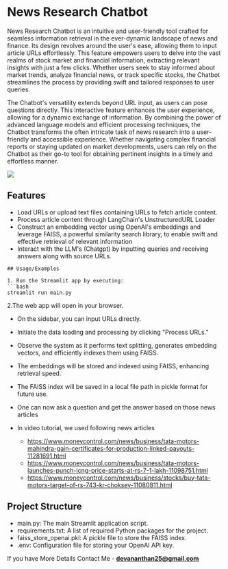 
# News Research Chatbot 


News Research Chatbot is an intuitive and user-friendly tool crafted for seamless information retrieval in the ever-dynamic landscape of news and finance. Its design revolves around the user's ease, allowing them to input article URLs effortlessly. This feature empowers users to delve into the vast realms of stock market and financial information, extracting relevant insights with just a few clicks. Whether users seek to stay informed about market trends, analyze financial news, or track specific stocks, the Chatbot streamlines the process by providing swift and tailored responses to user queries.

The Chatbot's versatility extends beyond URL input, as users can pose questions directly. This interactive feature enhances the user experience, allowing for a dynamic exchange of information. By combining the power of advanced language models and efficient processing techniques, the Chatbot transforms the often intricate task of news research into a user-friendly and accessible experience. Whether navigating complex financial reports or staying updated on market developments, users can rely on the Chatbot as their go-to tool for obtaining pertinent insights in a timely and effortless manner.

![](chatbot.jpg)

## Features

- Load URLs or upload text files containing URLs to fetch article content.
- Process article content through LangChain's UnstructuredURL Loader
- Construct an embedding vector using OpenAI's embeddings and leverage FAISS, a powerful similarity search library, to enable swift and effective retrieval of relevant information
- Interact with the LLM's (Chatgpt) by inputting queries and receiving answers along with source URLs.


```
## Usage/Examples

1. Run the Streamlit app by executing:
```bash
streamlit run main.py

```

2.The web app will open in your browser.

- On the sidebar, you can input URLs directly.

- Initiate the data loading and processing by clicking "Process URLs."

- Observe the system as it performs text splitting, generates embedding vectors, and efficiently indexes them using FAISS.

- The embeddings will be stored and indexed using FAISS, enhancing retrieval speed.

- The FAISS index will be saved in a local file path in pickle format for future use.
- One can now ask a question and get the answer based on those news articles
- In video tutorial, we used following news articles
  - https://www.moneycontrol.com/news/business/tata-motors-mahindra-gain-certificates-for-production-linked-payouts-11281691.html
  - https://www.moneycontrol.com/news/business/tata-motors-launches-punch-icng-price-starts-at-rs-7-1-lakh-11098751.html
  - https://www.moneycontrol.com/news/business/stocks/buy-tata-motors-target-of-rs-743-kr-choksey-11080811.html

## Project Structure

- main.py: The main Streamlit application script.
- requirements.txt: A list of required Python packages for the project.
- faiss_store_openai.pkl: A pickle file to store the FAISS index.
- .env: Configuration file for storing your OpenAI API key.


If you have More Details Contact Me - **devananthan25@gmail.com**
